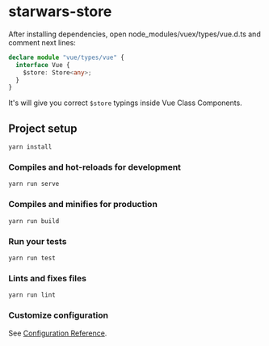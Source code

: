 # starwars-store

After installing dependencies, open node_modules/vuex/types/vue.d.ts and comment next lines:
```typescript
declare module "vue/types/vue" {
  interface Vue {
    $store: Store<any>;
  }
}
```
It's will give you correct `$store` typings inside Vue Class Components.

## Project setup
```
yarn install
```

### Compiles and hot-reloads for development
```
yarn run serve
```

### Compiles and minifies for production
```
yarn run build
```

### Run your tests
```
yarn run test
```

### Lints and fixes files
```
yarn run lint
```

### Customize configuration
See [Configuration Reference](https://cli.vuejs.org/config/).
